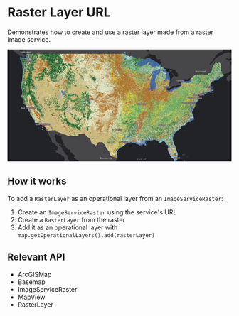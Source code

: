 <h1>Raster Layer URL</h1>

<p>Demonstrates how to create and use a raster layer made from a raster image service.</p>

<p><img src="RasterLayerURL.png"/></p>

<h2>How it works</h2>

<p>To add a <code>RasterLayer</code> as an operational layer from an <code>ImageServiceRaster</code>:</p>
<ol>
  <li>Create an <code>ImageServiceRaster</code> using the service's URL</li>
  <li>Create a <code>RasterLayer</code> from the raster</li>
  <li>Add it as an operational layer with <code>map.getOperationalLayers().add(rasterLayer)</code></li>
</ol>

<h2>Relevant API</h2>

<ul>
  <li>ArcGISMap</li>
  <li>Basemap</li>
  <li>ImageServiceRaster</li>
  <li>MapView</li>
  <li>RasterLayer</li>
</ul>
